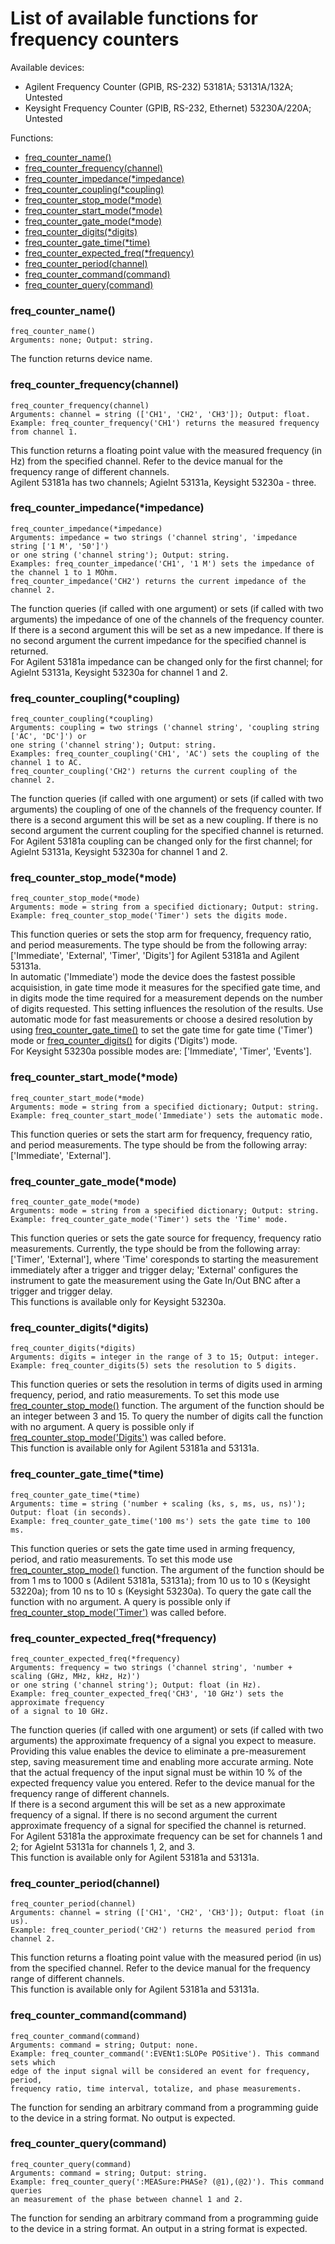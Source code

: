 # List of available functions for frequency counters

Available devices:
- Agilent Frequency Counter (GPIB, RS-232)
53181A; 53131A/132A; Untested
- Keysight Frequency Counter (GPIB, RS-232, Ethernet)
53230A/220A; Untested

Functions:
- [freq_counter_name()](#freq_counter_name)<br/>
- [freq_counter_frequency(channel)](#freq_counter_frequencychannel)<br/>
- [freq_counter_impedance(*impedance)](#freq_counter_impedanceimpedance)<br/>
- [freq_counter_coupling(*coupling)](#freq_counter_couplingcoupling)<br/>
- [freq_counter_stop_mode(*mode)](#freq_counter_stop_modemode)<br/>
- [freq_counter_start_mode(*mode)](#freq_counter_start_modemode)<br/>
- [freq_counter_gate_mode(*mode)](#freq_counter_gate_modemode)<br/>
- [freq_counter_digits(*digits)](#freq_counter_digitsdigits)<br/>
- [freq_counter_gate_time(*time)](#freq_counter_gate_timetime)<br/>
- [freq_counter_expected_freq(*frequency)](#freq_counter_expected_freqfrequency)<br/>
- [freq_counter_period(channel)](#freq_counter_periodchannel)<br/>
- [freq_counter_command(command)](#freq_counter_commandcommand)<br/>
- [freq_counter_query(command)](#freq_counter_commandquery)<br/>

### freq_counter_name()
```python3
freq_counter_name()
Arguments: none; Output: string.
```
The function returns device name.
### freq_counter_frequency(channel)
```python3
freq_counter_frequency(channel)
Arguments: channel = string (['CH1', 'CH2', 'CH3']); Output: float.
Example: freq_counter_frequency('CH1') returns the measured frequency from channel 1.
```
This function returns a floating point value with the measured frequency (in Hz) from the specified channel. Refer to the device manual for the frequency range of different channels.<br/>
Agilent 53181a has two channels; Agielnt 53131a, Keysight 53230a - three.<br/>
### freq_counter_impedance(*impedance)
```python3
freq_counter_impedance(*impedance)
Arguments: impedance = two strings ('channel string', 'impedance string ['1 M', '50']')
or one string ('channel string'); Output: string.
Examples: freq_counter_impedance('CH1', '1 M') sets the impedance of the channel 1 to 1 MOhm.
freq_counter_impedance('CH2') returns the current impedance of the channel 2.
```
The function queries (if called with one argument) or sets (if called with two arguments) the impedance of one of the channels of the frequency counter. If there is a second argument this will be set as a new impedance. If there is no second argument the current impedance for the specified channel is returned.<br/>
For Agilent 53181a impedance can be changed only for the first channel; for Agielnt 53131a, Keysight 53230a for channel 1 and 2.<br/>
### freq_counter_coupling(*coupling)
```python3
freq_counter_coupling(*coupling)
Arguments: coupling = two strings ('channel string', 'coupling string ['AC', 'DC']') or 
one string ('channel string'); Output: string.
Examples: freq_counter_coupling('CH1', 'AC') sets the coupling of the channel 1 to AC.
freq_counter_coupling('CH2') returns the current coupling of the channel 2.
```
The function queries (if called with one argument) or sets (if called with two arguments) the coupling of one of the channels of the frequency counter. If there is a second argument this will be set as a new coupling. If there is no second argument the current coupling for the specified channel is returned.<br/>
For Agilent 53181a coupling can be changed only for the first channel; for Agielnt 53131a, Keysight 53230a for channel 1 and 2.<br/>
### freq_counter_stop_mode(*mode)
```python3
freq_counter_stop_mode(*mode)
Arguments: mode = string from a specified dictionary; Output: string.
Example: freq_counter_stop_mode('Timer') sets the digits mode.
```
This function queries or sets the stop arm for frequency, frequency ratio, and period measurements. The type should be from the following array:<br/>
['Immediate', 'External', 'Timer', 'Digits'] for Agilent 53181a and Agilent 53131a.<br/>
In automatic ('Immediate') mode the device does the fastest possible acquisistion, in gate time mode it measures for the specified gate time, and in digits mode the time required for a measurement depends on the number of digits requested. This setting influences the resolution of the results. Use automatic mode for fast measurements or choose a desired resolution by using [freq_counter_gate_time()](#freq_counter_gate_timetime) to set the gate time for gate time ('Timer') mode or [freq_counter_digits()](#freq_counter_digitsdigits) for digits ('Digits') mode.<br/>
For Keysight 53230a possible modes are: ['Immediate', 'Timer', 'Events'].<br/>
### freq_counter_start_mode(*mode)
```python3
freq_counter_start_mode(*mode)
Arguments: mode = string from a specified dictionary; Output: string.
Example: freq_counter_start_mode('Immediate') sets the automatic mode.
```
This function queries or sets the start arm for frequency, frequency ratio, and period measurements. The type should be from the following array:<br/>
['Immediate', 'External'].<br/>
### freq_counter_gate_mode(*mode)
```python3
freq_counter_gate_mode(*mode)
Arguments: mode = string from a specified dictionary; Output: string.
Example: freq_counter_gate_mode('Timer') sets the 'Time' mode.
```
This function queries or sets the gate source for frequency, frequency ratio measurements. Currently, the type should be from the following array:
['Timer', 'External'], where 'Time' coresponds to starting the measurement immediately after a trigger and trigger delay; 'External' configures the instrument to gate the measurement using the Gate In/Out BNC after a trigger and trigger delay.<br/>
This functions is available only for Keysight 53230a.
### freq_counter_digits(*digits)
```python3
freq_counter_digits(*digits)
Arguments: digits = integer in the range of 3 to 15; Output: integer.
Example: freq_counter_digits(5) sets the resolution to 5 digits.
```
This function queries or sets the resolution in terms of digits used in arming frequency, period, and ratio measurements. To set this mode use [freq_counter_stop_mode()](#freq_counter_stop_modemode) function. The argument of the function should be an integer between 3 and 15. To query the number of digits call the function with no argument. A query is possible only if [freq_counter_stop_mode('Digits')](#freq_counter_stop_modemode) was called before.<br/>
This function is available only for Agilent 53181a and 53131a.<br/>
### freq_counter_gate_time(*time)
```python3
freq_counter_gate_time(*time)
Arguments: time = string ('number + scaling (ks, s, ms, us, ns)'); Output: float (in seconds).
Example: freq_counter_gate_time('100 ms') sets the gate time to 100 ms.
```
This function queries or sets the gate time used in arming frequency, period, and ratio measurements. To set this mode use [freq_counter_stop_mode()](#freq_counter_stop_modemode) function. The argument of the function should be from 1 ms to 1000 s (Adilent 53181a, 53131a); from 10 us to 10 s (Keysight 53220a); from 10 ns to 10 s (Keysight 53230a). To query the gate call the function with no argument. A query is possible only if [freq_counter_stop_mode('Timer')](#freq_counter_stop_modemode) was called before.<br/>
### freq_counter_expected_freq(*frequency)
```python3
freq_counter_expected_freq(*frequency)
Arguments: frequency = two strings ('channel string', 'number + scaling (GHz, MHz, kHz, Hz)')
or one string ('channel string'); Output: float (in Hz).
Example: freq_counter_expected_freq('CH3', '10 GHz') sets the approximate frequency
of a signal to 10 GHz.
```
The function queries (if called with one argument) or sets (if called with two arguments) the approximate frequency of a signal you expect to measure. Providing this value enables the device to eliminate a pre-measurement step, saving measurement time and enabling more accurate arming. Note that the actual frequency of the input signal must be within 10 % of the expected frequency value you entered. Refer to the device manual for the frequency range of different channels.<br/>
If there is a second argument this will be set as a new approximate frequency of a signal. If there is no second argument the current approximate frequency of a signal for specified the channel is returned.<br/>
For Agilent 53181a the approximate frequency can be set for channels 1 and 2; for Agielnt 53131a for channels 1, 2, and 3.<br/>
This function is available only for Agilent 53181a and 53131a.<br/>
### freq_counter_period(channel)
```python3
freq_counter_period(channel)
Arguments: channel = string (['CH1', 'CH2', 'CH3']); Output: float (in us).
Example: freq_counter_period('CH2') returns the measured period from channel 2.
```
This function returns a floating point value with the measured period (in us) from the specified channel. Refer to the device manual for the frequency range of different channels.<br/>
This function is available only for Agilent 53181a and 53131a.<br/>
### freq_counter_command(command)
```python3
freq_counter_command(command)
Arguments: command = string; Output: none.
Example: freq_counter_command(':EVENt1:SLOPe POSitive'). This command sets which
edge of the input signal will be considered an event for frequency, period,
frequency ratio, time interval, totalize, and phase measurements.
```
The function for sending an arbitrary command from a programming guide to the device in a string format. No output is expected.<br/>
### freq_counter_query(command)
```python3
freq_counter_query(command)
Arguments: command = string; Output: string.
Example: freq_counter_query(':MEASure:PHASe? (@1),(@2)'). This command queries
an measurement of the phase between channel 1 and 2.
```
The function for sending an arbitrary command from a programming guide to the device in a string format. An output in a string format is expected.<br/>
